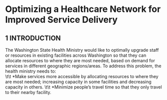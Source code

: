 # Optimizing a Healthcare Network for Improved Service Delivery

## 1 INTRODUCTION
The Washington State Health Ministry would like to optimally upgrade staff or resources in existing
facilities across Washington so that they can allocate resources to where they are most needed, based
on demand for services in different geographic regions/areas.
To address this problem, the health ministry needs to:<br>
\t\t *Make services more accessible by allocating resources to where they are most needed;
increasing capacity in some facilities and decreasing capacity in others.
\t\t *Minimize people’s travel time so that they only travel to their nearby facility. 
